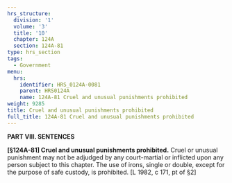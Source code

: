 ```yaml
---
hrs_structure:
  division: '1'
  volume: '3'
  title: '10'
  chapter: 124A
  section: 124A-81
type: hrs_section
tags:
  - Government
menu:
  hrs:
    identifier: HRS_0124A-0081
    parent: HRS0124A
    name: 124A-81 Cruel and unusual punishments prohibited
weight: 9285
title: Cruel and unusual punishments prohibited
full_title: 124A-81 Cruel and unusual punishments prohibited
---
```

**PART VIII. SENTENCES**

**[§124A-81] Cruel and unusual punishments prohibited.** Cruel or unusual punishment may not be adjudged by any court-martial or inflicted upon any person subject to this chapter. The use of irons, single or double, except for the purpose of safe custody, is prohibited. [L 1982, c 171, pt of §2]